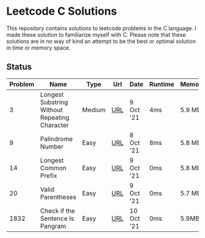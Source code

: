 # Leetcode C Solutions

This repository contains solutions to leetcode problems in the C language. I made these solution to familiarize myself with C.
Please note that these solutions are in no way of kind an attempt to be the best or optimal solution in time or memory space.

## Status

| Problem | Name                                          | Type   | Url                                                                                  | Date       | Runtime | Memory |
| ------- | --------------------------------------------- | ------ | ------------------------------------------------------------------------------------ | ---------- | ------- | ------ |
| 3       | Longest Substring Without Repeating Character | Medium | [URL](https://leetcode.com/problems/longest-substring-without-repeating-characters/) | 9 Oct '21  | 4ms     | 5.9 MB |
| 9       | Palindrome Number                             | Easy   | [URL](https://leetcode.com/problems/valid-parentheses/)                              | 8 Oct '21  | 8ms     | 5.8 MB |
| 14      | Longest Common Prefix                         | Easy   | [URL](https://leetcode.com/problems/longest-common-prefix)                           | 9 Oct '21  | 0ms     | 5.8 MB |
| 20      | Valid Parentheses                             | Easy   | [URL](https://leetcode.com/problems/palindrome-number/)                              | 9 Oct '21  | 0ms     | 5.7 MB |
| 1832    | Check if the Sentence Is Pangram              | Easy   | [URL](https://leetcode.com/problems/check-if-the-sentence-is-pangram/)               | 10 Oct '21 | 0ms     | 5.9MB  |
